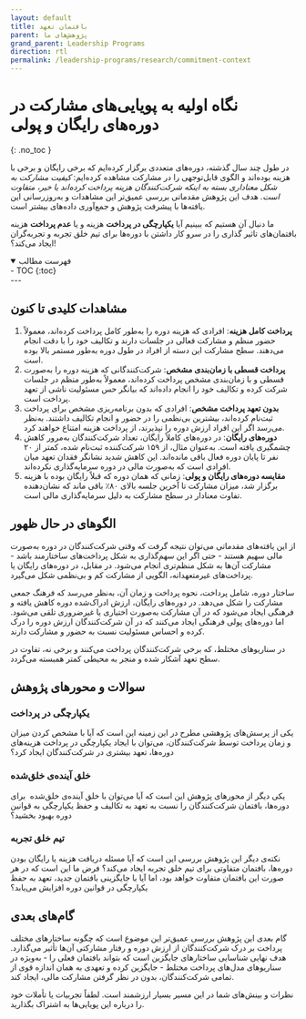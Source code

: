 ```yaml
---
layout: default
title: بافتمان تعهد
parent: پژوهش‌های ما
grand_parent: Leadership Programs
direction: rtl
permalink: /leadership-programs/research/commitment-context
---
```


# نگاه اولیه به پویایی‌های مشارکت در دوره‌های رایگان و پولی
{: .no_toc }

در طول چند سال گذشته، دوره‌های متعددی برگزار کرده‌ایم که برخی رایگان و برخی با هزینه بوده‌اند و الگوی قابل‌توجهی را در مشارکت مشاهده کرده‌ایم: _کیفیت مشارکت به شکل معناداری بسته به اینکه شرکت‌کنندگان هزینه پرداخت کرده‌اند یا خیر، متفاوت است._ هدف این پژوهش مقدماتی بررسی عمیق‌تر این مشاهدات و به‌روزرسانی این یافته‌ها با پیشرفت پژوهش و جمع‌آوری داده‌های بیشتر است.

ما دنبال آن هستیم که ببینیم آیا **یکپارچگی در پرداخت** هزینه و یا **عدم پرداخت** هزینه بافتمان‌های تاثیر گذاری را در سرو کار داشتن با دوره‌ها برای تیم خلق تجربه و تجربه‌گران ایجاد می‌کند؟!

<details open markdown="block">
  <summary>فهرست مطالب</summary>
  - TOC
  {:toc}
</details>
---

## مشاهدات کلیدی تا کنون

1. **پرداخت کامل هزینه**: افرادی که هزینه دوره را به‌طور کامل پرداخت کرده‌اند، معمولاً حضور منظم و مشارکت فعالی در جلسات دارند و تکالیف خود را با دقت انجام می‌دهند. سطح مشارکت این دسته از افراد در طول دوره به‌طور مستمر بالا بوده است.
2. **پرداخت قسطی با زمان‌بندی مشخص**: شرکت‌کنندگانی که هزینه دوره را به‌صورت قسطی و با زمان‌بندی مشخص پرداخت کرده‌اند، معمولاً به‌طور منظم در جلسات شرکت کرده و تکالیف خود را انجام داده‌اند که بیانگر حس مسئولیت ناشی از تعهد پرداخت است.
3. **بدون تعهد پرداخت مشخص**: افرادی که بدون برنامه‌ریزی مشخص برای پرداخت ثبت‌نام کرده‌اند، بیشترین بی‌نظمی را در حضور و انجام تکالیف داشتند. به‌نظر می‌رسد اگر این افراد ارزش دوره را نپذیرند، از پرداخت هزینه امتناع خواهند کرد.
4. **دوره‌های رایگان**: در دوره‌های کاملاً رایگان، تعداد شرکت‌کنندگان به‌مرور کاهش چشمگیری یافته است. به‌عنوان مثال، از ۱۵۹ شرکت‌کننده ثبت‌نام شده، کمتر از ۲۰ نفر تا پایان دوره فعال باقی مانده‌اند. این کاهش شدید نشانگر فقدان تعهد میان افرادی است که به‌صورت مالی در دوره سرمایه‌گذاری نکرده‌اند.
5. **مقایسه دوره‌های رایگان و پولی**: زمانی که همان دوره که قبلاً رایگان بوده با هزینه برگزار شد، میزان مشارکت تا آخرین جلسه بالای ۸۰٪ باقی ماند که نشان‌دهنده تفاوت معنادار در سطح مشارکت به دلیل سرمایه‌گذاری مالی است.

## الگوهای در حال ظهور
از این یافته‌های مقدماتی می‌توان نتیجه گرفت که وقتی شرکت‌کنندگان در دوره به‌صورت مالی سهیم هستند - حتی اگر این سهم‌گذاری به شکل پرداخت‌های ساختارمند باشد - مشارکت آن‌ها به شکل منظم‌تری انجام می‌شود. در مقابل، در دوره‌های رایگان یا پرداخت‌های غیرمتعهدانه، الگویی از مشارکت کم و بی‌نظمی شکل می‌گیرد.

ساختار دوره، شامل پرداخت، نحوه پرداخت و زمان آن، به‌نظر می‌رسد که فرهنگ جمعی مشارکت را شکل می‌دهد. در دوره‌های رایگان، ارزش ادراک‌شده دوره کاهش یافته و فرهنگی ایجاد می‌شود که در آن مشارکت به‌صورت اختیاری یا غیرضروری تلقی می‌شود. اما دوره‌های پولی فرهنگی ایجاد می‌کنند که در آن شرکت‌کنندگان ارزش دوره را درک کرده و احساس مسئولیت نسبت به حضور و مشارکت دارند.

در سناریوهای مختلط، که برخی شرکت‌کنندگان پرداخت می‌کنند و برخی نه، تفاوت در سطح تعهد آشکار شده و منجر به محیطی کمتر همبسته می‌گردد.

## سوالات و محور‌های پژوهش

### یکپارچگی در پرداخت
یکی از پرسش‌های پژوهشی مطرح در این زمینه این است که آیا با مشخص کردن میزان و زمان پرداخت توسط شرکت‌کنندگان، می‌توان با ایجاد یکپارچگی در پرداخت هزینه‌های دوره‌ها، تعهد بیشتری در شرکت‌کنندگان ایجاد کرد؟

### خلق آینده‌ی خلق‌شده
یکی دیگر از محورهای پژوهش این است که آیا می‌توان با خلق آینده‌‌‌ی خلق‌شده  برای دوره‌ها، بافتمان شرکت‌کنندگان را نسبت به تعهد به تکالیف و حفظ یکپارچگی به قوانین دوره بهبود بخشید؟

### تیم خلق تجربه
نکته‌ی دیگر این پژوهش بررسی این است که آیا مسئله دریافت هزینه یا رایگان بودن دوره‌ها، بافتمان متفاوتی برای تیم خلق تجربه ایجاد می‌کند؟ فرض ما این است که در هر صورت این بافتمان متفاوت خواهد بود، اما آیا با جایگزینی بافتمان جدید، تعهد به حفظ یکپارچگی در قوانین دوره افزایش می‌یابد؟

## گام‌های بعدی
گام بعدی این پژوهش بررسی عمیق‌تر این موضوع است که چگونه ساختارهای مختلف پرداخت بر درک شرکت‌کنندگان از ارزش دوره و رفتار مشارکتی آن‌ها تأثیر می‌گذارد. هدف نهایی شناسایی ساختارهای جایگزین است که بتواند بافتمان فعلی را - به‌ویژه در سناریوهای مدل‌های پرداخت مختلط - جایگزین کرده و تعهدی به همان اندازه قوی از تمامی شرکت‌کنندگان، بدون در نظر گرفتن مشارکت مالی، ایجاد کند.

نظرات و بینش‌های شما در این مسیر بسیار ارزشمند است. لطفاً تجربیات یا تأملات خود را درباره این پویایی‌ها به اشتراک بگذارید.

